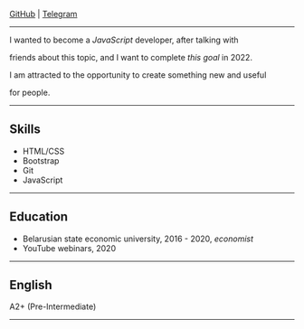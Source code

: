 [GitHub](https://github.com/Trubanov) | [Telegram](https://t.me/ccrew10) 

---

I wanted to become a *JavaScript* developer, after talking with 

friends about this topic, and I want to complete *this goal* in 2022. 

I am attracted to the opportunity to create something new and useful 

for people.

---

## Skills

- HTML/CSS
- Bootstrap
- Git
- JavaScript 

---

## Education

- Belarusian state economic university, 2016 - 2020, *economist*
- YouTube webinars, 2020

---

## English

A2+ (Pre-Intermediate)

---
